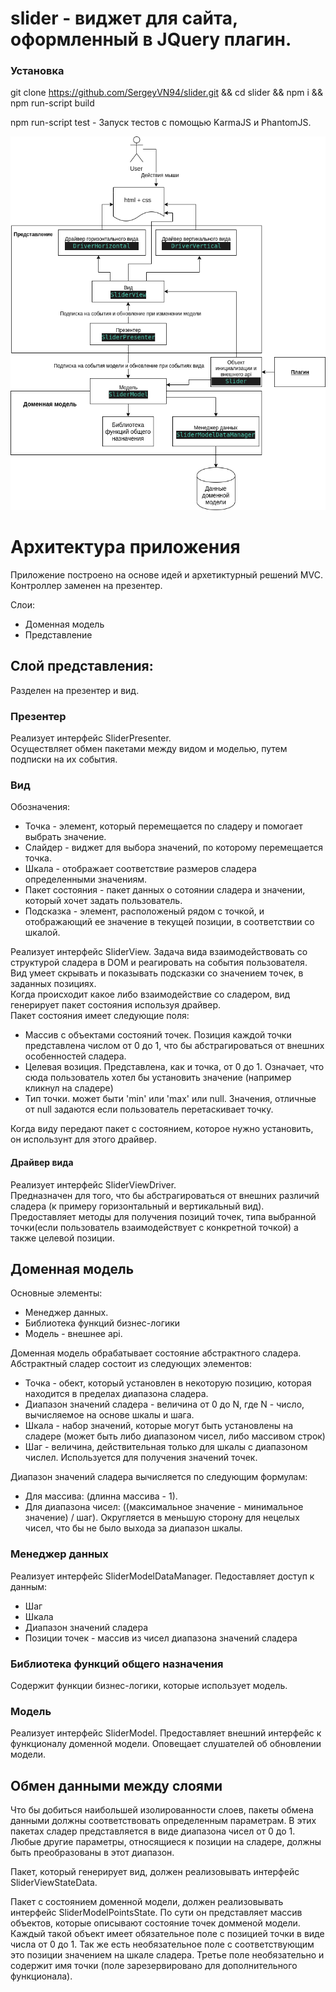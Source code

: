 # slider - виджет для сайта, оформленный в JQuery плагин.

### Установка
git clone https://github.com/SergeyVN94/slider.git && cd slider && npm i && npm run-script build
 
npm run-script test - Запуск тестов с помощью KarmaJS и PhantomJS.  


![alt text](/docs/uml.png)

# Архитектура приложения
Приложение построено на основе идей и архетиктурный решений MVC. Контроллер заменен на презентер.

Слои:
+ Доменная модель
+ Представление

## Слой представления:
Разделен на презентер и вид. 

### Презентер
Реализует интерфейс SliderPresenter.  
Осуществляет обмен пакетами между видом и моделью, путем подписки на их события.

### Вид
Обозначения:
+ Точка - элемент, который перемещается по сладеру и помогает выбрать значение.
+ Слайдер - виджет для выбора значений, по которому перемещается точка.
+ Шкала - отображает соответствие размеров сладера определенными значениям.
+ Пакет состояния - пакет данных о сотоянии сладера и значении, который хочет задать пользователь.
+ Подсказка - элемент, расположеный рядом с точкой, и отображающий ее значение в текущей позиции, в соответствии со шкалой.

Реализует интерфейс SliderView.
Задача вида взаимодействовать со структурой сладера в DOM и реагировать на события пользователя.
Вид умеет скрывать и показывать подсказки со значением точек, в заданных позициях.  
Когда происходит какое либо взаимодействие со сладером, вид генерирует пакет состояния используя драйвер.  
Пакет состояния имеет следующие поля:
+ Массив с объектами состояний точек. Позиция каждой точки представлена числом от 0 до 1, что бы абстрагироваться от внешних особенностей сладера.
+ Целевая возиция. Представлена, как и точка, от 0 до 1. Означает, что сюда пользователь хотел бы установить значение (например кликнул на сладере)
+ Тип точки. может быти 'min' или 'max' или null. Значения, отличные от null задаются если пользователь перетаскивает точку.

Когда виду передают пакет с состоянием, которое нужно установить, он использунт для этого драйвер.  

#### Драйвер вида
Реализует интерфейс SliderViewDriver.  
Предназначен для того, что бы абстрагироваться от внешних различий сладера (к примеру горизонтальный и вертикальный вид).
Предоставляет методы для получения позиций точек, типа выбранной точки(если пользователь взаимодействует с конкретной точкой) а также целевой позиции.


## Доменная модель
Основные элементы:
+ Менеджер данных.
+ Библиотека функций бизнес-логики
+ Модель - внешнее api.

Доменная модель обрабатывает состояние абстрактного сладера. 
Абстрактный сладер состоит из следующих элементов:
+ Точка - обект, который установлен в некоторую позицию, которая находится в пределах диапазона сладера.
+ Диапазон значений сладера - величина от 0 до N, где N - число, вычисляемое на основе шкалы и шага.
+ Шкала - набор значений, которые могут быть установлены на сладере (может быть либо диапазоном чисел, либо массивом строк)
+ Шаг - величина, действительная только для шкалы с диапазоном числел. Используется для получения значений точек.

Диапазон значений сладера вычисляется по следующим формулам:
+ Для массива: (длинна массива - 1).
+ Для диапазона чисел: ((максимальное значение - минимальное значение) / шаг). Округляется в меньшую сторону для нецелых чисел, что бы не было выхода за диапазон шкалы.

### Менеджер данных
Реализует интерфейс SliderModelDataManager.
Педоставляет доступ к данным:
+ Шаг
+ Шкала
+ Диапазон значений сладера
+ Позиции точек - массив из чисел диапазона значений сладера

### Библиотека функций общего назначения
Содержит функции бизнес-логики, которые использует модель.

### Модель
Реализует интерфейс SliderModel.
Предоставляет внешний интерфейс к функционалу доменной модели. Оповещает слушателей об обновлении модели.


## Обмен данными между слоями
Что бы добиться наибольшей изолированности слоев, пакеты обмена данными должны соответствовать определенным параметрам.
В этих пакетах сладер представляется в виде диапазона чисел от 0 до 1. Любые другие параметры, относящиеся к позиции на сладере, должны быть преобразованы в этот диапазон.

Пакет, который генерирует вид, должен реализовывать интерфейс SliderViewStateData.

Пакет с состоянием доменной модели, должен реализовывать интерфейс SliderModelPointsState. По сути он представляет массив объектов, которые описывают состояние точек домменой модели. Каждый такой объект имеет обязательное поле с позицией точки в виде числа от 0 до 1. Так же есть необязательное поле с соответствующим это позиции значением на шкале сладера. Третье поле необязательно и содержит имя точки (поле зарезервировано для дополнительного функционала).
